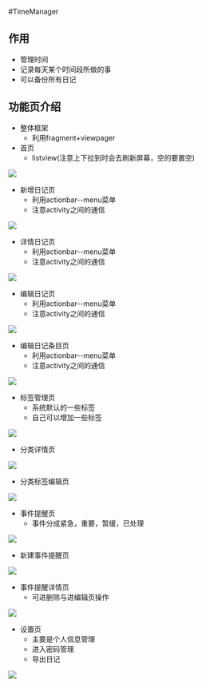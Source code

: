#TimeManager

## 作用
- 管理时间
- 记录每天某个时间段所做的事
- 可以备份所有日记

## 功能页介绍
- 整体框架
    + 利用fragment+viewpager
- 首页
    + listview(注意上下拉到时会去刷新屏幕，空的要置空)

![](images/main.png)

- 新增日记页
    + 利用actionbar--menu菜单
    + 注意activity之间的通信

![](images/new_diary.png)

- 详情日记页
    + 利用actionbar--menu菜单
    + 注意activity之间的通信

![](images/diary_detail.png)

- 编辑日记页
    + 利用actionbar--menu菜单
    + 注意activity之间的通信

![](images/edit_diary.png)

- 编辑日记条目页
    + 利用actionbar--menu菜单
    + 注意activity之间的通信

![](images/edit_diary_item.png)

- 标签管理页
    + 系统默认的一些标签
    + 自己可以增加一些标签
    
![](images/tags.png)

- 分类详情页
    
![](images/detail_category.png)

- 分类标签编辑页
    
![](images/edit_category.png)

- 事件提醒页
    + 事件分成紧急，重要，暂缓，已处理
    
![](images/minder.png)


- 新建事件提醒页
    
![](images/create_minder.png)

- 事件提醒详情页
    + 可进删除与进编辑页操作
    
![](images/minder_detail.png)

- 设置页
    + 主要是个人信息管理
    + 进入密码管理
    + 导出日记
    
![](images/setting.png)